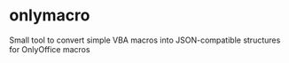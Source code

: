 # onlymacro
Small tool to convert simple VBA macros into JSON-compatible structures for OnlyOffice macros
